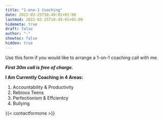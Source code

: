 ```yaml
---
title: "1-one-1 Coaching"
date: 2022-03-25T10:49:01+01:00
lastmod: 2022-03-25T10:49:01+01:00
hidemeta: true 
draft: false
author: "-"
showtoc: false
hidden: true
---
```

Use this form if you would like to arrange a 1-on-1 coaching call with me. 


***First 30m call is free of charge.***

**I Am Currently Coaching in 4 Areas:**
1) Accountability & Productivity
2) Rebious Teens
3) Perfectionism & Effcientcy 
4) Bullying 

{{< contactformone >}}
